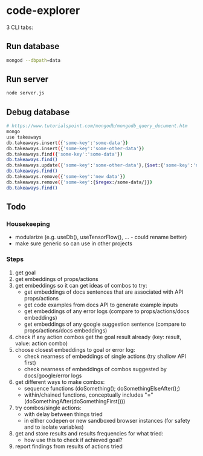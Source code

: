 # code-explorer

3 CLI tabs:

## Run database

```bash
mongod --dbpath=data
```

## Run server

```bash
node server.js
```

## Debug database

```bash
# https://www.tutorialspoint.com/mongodb/mongodb_query_document.htm
mongo
use takeaways
db.takeaways.insert({'some-key':'some-data'})
db.takeaways.insert({'some-key':'some-other-data'})
db.takeaways.find({'some-key':'some-data'})
db.takeaways.find()
db.takeaways.update({'some-key':'some-other-data'},{$set:{'some-key':'new data'}})
db.takeaways.find()
db.takeaways.remove({'some-key':'new data'})
db.takeaways.remove({'some-key':{$regex:/some-data/}})
db.takeaways.find()
```

## Todo

### Housekeeping

- modularize (e.g. useDb(), useTensorFlow(), ... - could rename better)
- make sure generic so can use in other projects

### Steps

1. get goal
2. get embeddings of props/actions
3. get embeddings so it can get ideas of combos to try:
   - get embeddings of docs sentences that are associated with API props/actions
   - get code examples from docs API to generate example inputs
   - get embeddings of any error logs (compare to props/actions/docs embeddings)
   - get embeddings of any google suggestion sentence (compare to props/actions/docs embeddings)
4. check if any action combos get the goal result already (key: result, value: action combo)
5. choose closest embeddings to goal or error log:
   - check nearness of embeddings of single actions (try shallow API first)
   - check nearness of embeddings of combos suggested by docs/google/error logs
6. get different ways to make combos:
   - sequence functions (doSomething(); doSomethingElseAfter();)
   - within/chained functions, conceptually includes "=" (doSomethingAfter(doSomethingFirst()))
7. try combos/single actions:
   - with delay between things tried
   - in either codepen or new sandboxed browser instances (for safety and to isolate variables)
8. get and store results and results frequencies for what tried:
   - how use this to check if achieved goal?
9. report findings from results of actions tried
